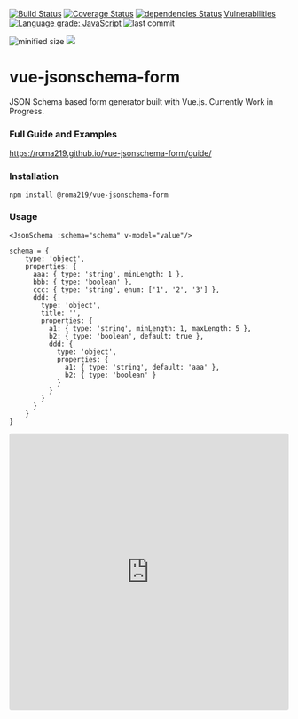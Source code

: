 [![Build Status](https://travis-ci.com/roma219/vue-jsonschema-form.svg?branch=master)](https://travis-ci.com/roma219/vue-jsonschema-form) [![Coverage Status](https://coveralls.io/repos/github/roma219/vue-jsonschema-form/badge.svg?branch=master&service=github&kill_cache=1)](https://coveralls.io/github/roma219/vue-jsonschema-form?branch=master&service=github&kill_cache=1) [![dependencies Status](https://david-dm.org/roma219/vue-jsonschema-form/status.svg)](https://david-dm.org/roma219/vue-jsonschema-form) [Vulnerabilities](https://img.shields.io/snyk/vulnerabilities/github/roma219/vue-jsonschema-form) [![Language grade: JavaScript](https://img.shields.io/lgtm/grade/javascript/g/roma219/vue-jsonschema-form.svg?logo=lgtm&logoWidth=18)](https://lgtm.com/projects/g/roma219/vue-jsonschema-form/context:javascript) ![last commit](https://badgen.net/github/last-commit/roma219/vue-jsonschema-form)
&nbsp;

![minified size](https://badgen.net/bundlephobia/min/@roma219/vue-jsonschema-form)
![](https://badgen.net/bundlephobia/minzip/@roma219/vue-jsonschema-form)

# vue-jsonschema-form
JSON Schema based form generator built with Vue.js. Currently Work in Progress.

### Full Guide and Examples
https://roma219.github.io/vue-jsonschema-form/guide/

### Installation
```
npm install @roma219/vue-jsonschema-form
```

### Usage
```
<JsonSchema :schema="schema" v-model="value"/>

schema = {
    type: 'object',
    properties: {
      aaa: { type: 'string', minLength: 1 },
      bbb: { type: 'boolean' },
      ccc: { type: 'string', enum: ['1', '2', '3'] },
      ddd: {
        type: 'object',
        title: '',
        properties: {
          a1: { type: 'string', minLength: 1, maxLength: 5 },
          b2: { type: 'boolean', default: true },
          ddd: {
            type: 'object',
            properties: {
              a1: { type: 'string', default: 'aaa' },
              b2: { type: 'boolean' }
            }
          }
        }
      }
    }
}
```

<iframe
  src="https://codesandbox.io/embed/vue-jsonschema-form-basic-example-zid04?fontsize=14&hidenavigation=1&module=%2Fsrc%2FApp.vue&theme=dark"
  style="width:100%; height:500px; border:0; border-radius: 4px; overflow:hidden;"
  title="vue-jsonschema-form basic example"
  allow="geolocation; microphone; camera; midi; vr; accelerometer; gyroscope; payment; ambient-light-sensor; encrypted-media; usb"
  sandbox="allow-modals allow-forms allow-popups allow-scripts allow-same-origin"
></iframe>


